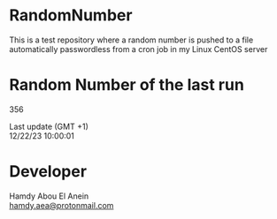 # RandomNumber    
This is a test repository where a random number is pushed to a file automatically passwordless from a cron job in my Linux CentOS server    
# Random Number of the last run   
356
      
Last update (GMT +1)    
12/22/23 10:00:01
# Developer    
Hamdy Abou El Anein   
hamdy.aea@protonmail.com
